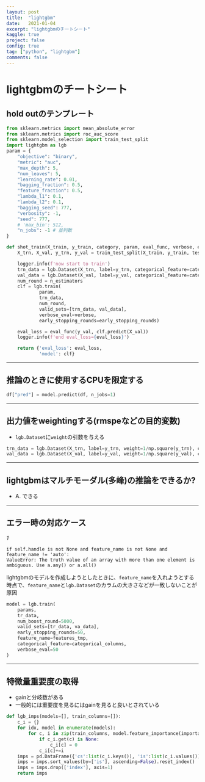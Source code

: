 ```yaml
---
layout: post
title:  "lightgbm"
date:   2021-01-04
excerpt: "lightgbmのチートシート"
kaggle: true
project: false
config: true
tag: ["python", "lightgbm"]
comments: false
---
```



# lightgbmのチートシート

## hold outのテンプレート

```python
from sklearn.metrics import mean_absolute_error
from sklearn.metrics import roc_auc_score
from sklearn.model_selection import train_test_split
import lightgbm as lgb
param = {
    "objective": "binary",
    "metric": "auc",
    "max_depth": 5,
    "num_leaves": 5,
    "learning_rate": 0.01,
    "bagging_fraction": 0.5,
    "feature_fraction": 0.5,
    "lambda_l1": 0.1,
    "lambda_l2": 0.1,
    "bagging_seed": 777,
    "verbosity": -1,
    "seed": 777,
    # 'max_bin': 512, 
	"n_jobs": -1 # 並列数
}

def shot_train(X_train, y_train, category, param, eval_func, verbose, early_stopping_rounds, n_estimators):
    X_trn, X_val, y_trn, y_val = train_test_split(X_train, y_train, test_size=0.25, shuffle=False)

    logger.info(f'now start to train')
    trn_data = lgb.Dataset(X_trn, label=y_trn, categorical_feature=category)
    val_data = lgb.Dataset(X_val, label=y_val, categorical_feature=category)
    num_round = n_estimators
    clf = lgb.train(
            param,
            trn_data,
            num_round,
            valid_sets=[trn_data, val_data],
            verbose_eval=verbose,
            early_stopping_rounds=early_stopping_rounds)

    eval_loss = eval_func(y_val, clf.predict(X_val))
    logger.info(f'end eval_loss={eval_loss}')

    return {'eval_loss': eval_loss,
            'model': clf}
```

---

## 推論のときに使用するCPUを限定する

```python
df["pred"] = model.predict(df, n_jobs=1)
```

---

## 出力値をweightingする(rmspeなどの目的変数)
 - `lgb.Dataset`に`weight`の引数を与える

```python
trn_data = lgb.Dataset(X_trn, label=y_trn, weight=1/np.square(y_trn), categorical_feature=category)
val_data = lgb.Dataset(X_val, label=y_val, weight=1/np.square(y_val), categorical_feature=category)
```

---

## lightgbmはマルチモーダル(多峰)の推論をできるか? 
 - A. できる

---

## エラー時の対応ケース

*1*

```console
if self.handle is not None and feature_name is not None and feature_name != 'auto':
ValueError: The truth value of an array with more than one element is ambiguous. Use a.any() or a.all()
```

lightgbmのモデルを作成しようとしたときに、`feature_name`を入れようとする時点で、`feature_name`と`lgb.Dataset`のカラムの大きさなどが一致しないことが原因  

```python
model = lgb.train(
	params, 
	tr_data,
	num_boost_round=5000,
	valid_sets=[tr_data, va_data],
	early_stopping_rounds=50,
	feature_name=features_tmp,
	categorical_feature=categorical_columns,
	verbose_eval=50
)
```

--- 

## 特徴量重要度の取得
 - gainと分岐数がある
 - 一般的には重要度を見るにはgainを見ると良いとされている

```python
def lgb_imps(models=[], train_columns=[]):
    c_i = {}
    for idx, model in enumerate(models):
        for c, i in zip(train_columns, model.feature_importance(importance_type='gain')):
            if c_i.get(c) is None:
                c_i[c] = 0
            c_i[c]+=i
    imps = pd.DataFrame({'cs':list(c_i.keys()), 'is':list(c_i.values())})
    imps = imps.sort_values(by=['is'], ascending=False).reset_index()
    imps = imps.drop(['index'], axis=1)
    return imps
```
